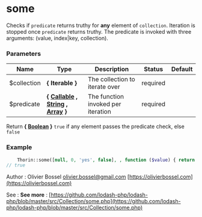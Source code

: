# some

Checks if `predicate` returns truthy for **any** element of `collection`.
Iteration is stopped once `predicate` returns truthy. The predicate is
invoked with three arguments: (value, index|key, collection).



### Parameters
Name  |  Type  |  Description  |  Status  |  Default
------------  |  ------------  |  ------------  |  ------------  |  ------------
$collection  |  **{ Iterable }**  |  The collection to iterate over  |  required  |
$predicate  |  **{ [Callable](http://php.net/manual/en/language.types.callable.php) , [String](http://php.net/manual/en/language.types.string.php) , [Array](http://php.net/manual/en/language.types.array.php) }**  |  The function invoked per iteration  |  required  |

Return **{ [Boolean](http://php.net/manual/en/language.types.boolean.php) }** `true` if any element passes the predicate check, else `false`

### Example
```php
	Thorin::some([null, 0, 'yes', false], , function ($value) { return \is_bool($value); }));
// true
```
Author : Olivier Bossel [olivier.bossel@gmail.com](mailto:olivier.bossel@gmail.com) [https://olivierbossel.com](https://olivierbossel.com)

See : **See more** : [https://github.com/lodash-php/lodash-php/blob/master/src/Collection/some.php](https://github.com/lodash-php/lodash-php/blob/master/src/Collection/some.php)